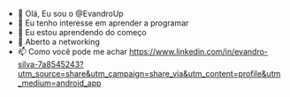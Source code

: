 - 👋 Olá, Eu sou o @EvandroUp
- 👀 Eu tenho interesse em aprender a programar
- 🌱 Eu estou aprendendo do começo
- 💞️ Aberto a networking
- 📫 Como você pode me achar https://www.linkedin.com/in/evandro-silva-7a8545243?utm_source=share&utm_campaign=share_via&utm_content=profile&utm_medium=android_app

<!---
EvandroUp/EvandroUp is a ✨ special ✨ repository because its `README.md` (this file) appears on your GitHub profile.
You can click the Preview link to take a look at your changes.
--->
